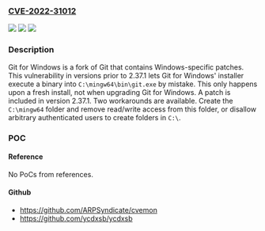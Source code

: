 ### [CVE-2022-31012](https://cve.mitre.org/cgi-bin/cvename.cgi?name=CVE-2022-31012)
![](https://img.shields.io/static/v1?label=Product&message=git&color=blue)
![](https://img.shields.io/static/v1?label=Version&message=n%2Fa&color=blue)
![](https://img.shields.io/static/v1?label=Vulnerability&message=CWE-426%3A%20Untrusted%20Search%20Path&color=brighgreen)

### Description

Git for Windows is a fork of Git that contains Windows-specific patches. This vulnerability in versions prior to 2.37.1 lets Git for Windows' installer execute a binary into `C:\mingw64\bin\git.exe` by mistake. This only happens upon a fresh install, not when upgrading Git for Windows. A patch is included in version 2.37.1. Two workarounds are available. Create the `C:\mingw64` folder and remove read/write access from this folder, or disallow arbitrary authenticated users to create folders in `C:\`.

### POC

#### Reference
No PoCs from references.

#### Github
- https://github.com/ARPSyndicate/cvemon
- https://github.com/ycdxsb/ycdxsb

